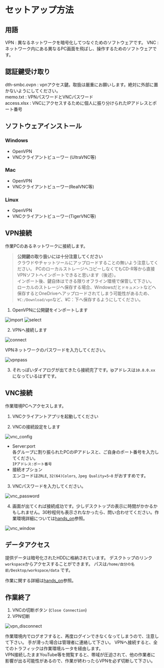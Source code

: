 # セットアップ方法
## 用語
VPN : 異なるネットワークを暗号化してつなぐためのソフトウェアです。
VNC : ネットワーク内にある異なるPC画面を飛ばし、操作するためのソフトウェアです。

## 認証鍵受け取り
dth-smbc.ovpn : vpnアクセス鍵。取扱は厳重にお願いします。絶対に外部に置かないようにしてください。  
memo.txt : VPNパスワードとVNCパスワード  
access.xlsx : VNCにアクセスするために個人に振り分けられたIPアドレスとポート番号  

## ソフトウェアインストール
### Windows
* OpenVPN
* VNCクライアントビューワー (UltraVNC等)

### Mac
* OpenVPN
* VNCクライアントビューワー(RealVNC等)

### Linux
* OpenVPN
* VNCクライアントビューワー(TigerVNC等)

## VPN接続
作業PCのあるネットワークに接続します。  

>**公開鍵の取り扱いには十分注意してください**  
クラウドやチャットツールにアップロードすることの無いよう注意してください。
PCのローカルストレージへコピーしなくてもCD-R等から直接VPNソフトへインポートできると思います（後述）。  
インポート後、鍵自体はできる限りオフライン環境で保管して下さい。  
ローカルのストレージへ保存する場合、Windowsだと`ドキュメント`などへ保存するとOneDriveへアップロードされてしまう可能性があるため、`¥C:/Download/vpn`など、¥C：下へ保存するようにしてください。

1. OpenVPNに公開鍵をインポートします

![import](images/import_file.png)
![select](images/ovpn_file_select.png)

2. VPNへ接続します

![connect](images/conect.png)

VPNネットワークのパスワードを入力してください。

![vpnpass](images/vpn_connect.png)

3. それっぽいダイアログが出てきたら接続完了です。ipアドレスは`10.8.0.xx`になっているはずです。

## VNC接続
作業環境PCへアクセスします。  

1. VNCクライアントアプリを起動してください

2. VNCの接続設定をします

![vnc_config](images/vnc_config.png)

* Server:port  
各グループに割り振られたPCのIPアドレスと、ご自身のポート番号を入力してください。  
`IPアドレス:ポート番号`
* 接続オプション  
エンコードは`ZRLE`, `32(64)Colors`, `Jpeg Quality=5~8` がおすすめです。

3. VNCパスワードを入力してください。

![vnc_password](images/vnc_login.png)

4. 画面が出てくれば接続成功です。少しデスクトップの表示に時間がかかるかもしれません。30秒程何も表示されなかったら、問い合わせてください。作業環境詳細については[hands_on](https://github.com/kuriatsu/rwdc-remotework-manual/blob/main/hands_on.md)参照。

![vnc_window](images/connected.png)

## データアクセス
提供データは暗号化されたHDDに格納されています。
デスクトップのリンク`workspace`からアクセスすることができます。
パスは`/home/自分の名前/Desktop/workspace/data`
です。

作業に関する詳細は[hands_on](https://github.com/kuriatsu/rwdc-remotework-manual/blob/main/hands_on.md)参照。

## 作業終了
1. VNCの切断ボタン (`Close Connection`)
2. VPN切断  

![vpn_disconnect](images/disconnect.png)

作業環境内でログオフすると、再度ログインできなくなってしまうので、注意して下さい。
手が滑った場合は管理者に連絡して下さい。
VPNへ接続すると、全てのトラフィックは作業環境ルータを経由します。  
VPN接続したままYouTube等を閲覧すると、帯域が圧迫されて、他の作業者に影響が出る可能性があるので、作業が終わったらVPNを必ず切断して下さい。
